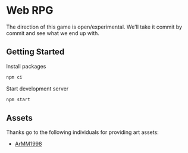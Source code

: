 # Web RPG

The direction of this game is open/experimental. We'll take it commit by commit and see what we end up with.

## Getting Started

Install packages

```bash
npm ci
```

Start development server

```bash
npm start
```

## Assets

Thanks go to the following individuals for providing art assets:

- [ArMM1998](https://opengameart.org/users/armm1998)
